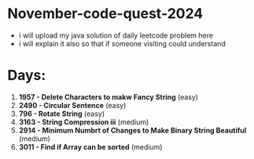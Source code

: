 # November-code-quest-2024
- i will upload my java solution of daily leetcode problem here
- i will explain it also so that if someone visiting could understand
# Days:
1. **1957 - Delete Characters to makw Fancy String** (easy)
2. **2490 - Circular Sentence** (easy)
3. **796 - Rotate String** (easy)
4. **3163 - String Compression iii** (medium)
5. **2914 - Minimum Numbrt of Changes to Make Binary String Beautiful** (medium)
6. **3011 - Find if Array can be sorted** (medium)
